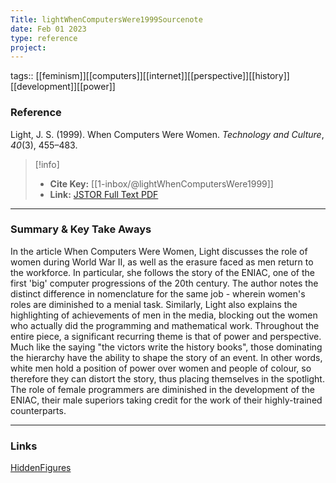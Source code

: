 ```yaml
---
Title: lightWhenComputersWere1999Sourcenote
date: Feb 01 2023
type: reference
project:
---
```

tags:: [[feminism]][[computers]][[internet]][[perspective]][[history]][[development]][[power]]

### Reference 

Light, J. S. (1999). When Computers Were Women. _Technology and Culture_, _40_(3), 455–483.


> [!info]
> - **Cite Key:** [[1-inbox/@lightWhenComputersWere1999]]
> - **Link:** [JSTOR Full Text PDF](file://C:\Users\regsg\Zotero\storage\UNB7JJWY\Light%20-%201999%20-%20When%20Computers%20Were%20Women.pdf)


---

### Summary & Key Take Aways

In the article When Computers Were Women, Light discusses the role of women during World War II, as well as the erasure faced as men return to the workforce. In particular, she follows the story of the ENIAC, one of the first 'big' computer progressions of the 20th century. The author notes the distinct difference in nomenclature for the same job - wherein women's roles are diminished to a menial task. Similarly, Light also explains the highlighting of achievements of men in the media, blocking out the women who actually did the programming and mathematical work.
	Throughout the entire piece, a significant recurring theme is that of power and perspective. Much like the saying "the victors write the history books", those dominating the hierarchy have the ability to shape the story of an event. In other words, white men hold a position of power over women and people of colour, so therefore they can distort the story, thus placing themselves in the spotlight. The role of female programmers are diminished in the development of the ENIAC, their male superiors taking credit for the work of their highly-trained counterparts.

---

### Links
[HiddenFigures](HiddenFigures.md)
